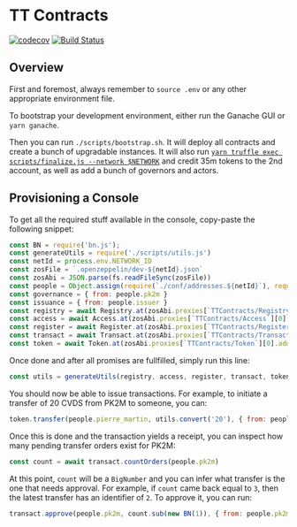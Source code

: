 # TT Contracts

[![codecov](https://codecov.io/gh/tableturn/tt-contracts/branch/master/graph/badge.svg?token=3qgwgCr9cg)](https://codecov.io/gh/tableturn/tt-contracts)
[![Build Status](https://ci.linky.one/api/badges/tableturn/tt-contracts/status.svg)](https://ci.linky.one/tableturn/tt-contracts)

## Overview

First and foremost, always remember to `source .env` or any other appropriate environment file.

To bootstrap your development environment, either run the Ganache GUI or `yarn ganache`.

Then you can run `./scripts/bootstrap.sh`. It will deploy all contracts and create a bunch of upgradable instances.
It will also run [`yarn truffle exec scripts/finalize.js --network $NETWORK`](scripts/finalize.js) and credit 35m tokens to the 2nd account, as well as add a bunch of governors and actors.

## Provisioning a Console

To get all the required stuff available in the console, copy-paste the following snippet:

```js
const BN = require('bn.js');
const generateUtils = require('./scripts/utils.js')
const netId = process.env.NETWORK_ID
const zosFile = `.openzeppelin/dev-${netId}.json`
const zosAbi = JSON.parse(fs.readFileSync(zosFile))
const people = Object.assign(require(`./conf/addresses.${netId}`), require(`./conf/addresses.private.${netId}`))
const governance = { from: people.pk2m }
const issuance = { from: people.issuer }
const registry = await Registry.at(zosAbi.proxies[`TTContracts/Registry`][0].address)
const access = await Access.at(zosAbi.proxies[`TTContracts/Access`][0].address)
const register = await Register.at(zosAbi.proxies[`TTContracts/Register`][0].address)
const transact = await Transact.at(zosAbi.proxies[`TTContracts/Transact`][0].address)
const token = await Token.at(zosAbi.proxies[`TTContracts/Token`][0].address)
```

Once done and after all promises are fullfilled, simply run this line:

```js
const utils = generateUtils(registry, access, register, transact, token)
```

You should now be able to issue transactions. For example, to initiate a transfer of 20 CVDS from PK2M to someone, you can:

```js
token.transfer(people.pierre_martin, utils.convert('20'), { from: people.pk2m })
```

Once this is done and the transaction yields a receipt, you can inspect how many pending transfer orders exist for PK2M:

```js
const count = await transact.countOrders(people.pk2m)
```

At this point, `count` will be a `BigNumber` and you can infer what transfer is the one that needs approval. For example, if `count` came back equal to `3`, then the latest transfer has an identifier of `2`. To approve it, you can run:

```js
transact.approve(people.pk2m, count.sub(new BN(1)), { from: people.pk2m })
```
